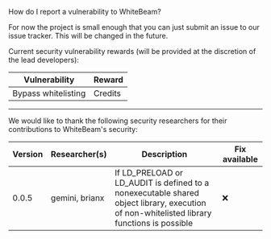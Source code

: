 How do I report a vulnerability to WhiteBeam?

For now the project is small enough that you can just submit an issue to our issue tracker. This will be changed in the future.

Current security vulnerability rewards (will be provided at the discretion of the lead developers):

| Vulnerability       | Reward  |
| ------------------- | ------- |
| Bypass whitelisting | Credits |

---

We would like to thank the following security researchers for their contributions to WhiteBeam's security:

| Version | Researcher(s)  | Description | Fix available |
| ------- | -------------- | ----------- | ------------- |
| 0.0.5   | gemini, brianx | If LD_PRELOAD or LD_AUDIT is defined to a nonexecutable shared object library, execution of non-whitelisted library functions is possible | ❌ |
